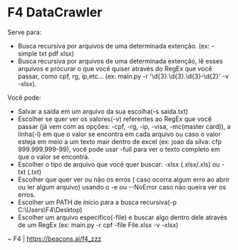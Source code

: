 # F4 DataCrawler

Serve para:
  - Busca recursiva por arquivos de uma determinada extenção. (ex: -simple txt pdf xlsx)
  - Busca recursiva por arquivos de uma determinada extenção, lê esses arquivos e procurar o que você quiser através do RegEx que você passar, como cpf, rg, ip,etc...       (ex: main.py -r '\d{3}\.\d{3}\.\d{3}-\d{2}' -v -xlsx).     

Você pode:
  - Salvar a saída em um arquivo da sua escolha(-s saida.txt)
  - Escolher se quer ver os valores(-v) referentes ao RegEx que você passar (já vem com as opções: -cpf, -rg, -ip, -visa, -mc(master card)), a linha(-l) em que o valor     se encontra em cada arquivo ou caso o valor esteja em meio a um texto mair dentro de excel (ex: joao da silva: cfp 999.999.999-99), você pode usar -full para ver o       texto completo em que o valor se encontra.
  - Escolher o tipo de arquivo que você quer buscar: -xlsx (.xlsx/.xls) ou -txt (.txt)
  - Escolher que quer ver ou não os erros ( caso ocorra algum erro ao abrir ou ler algum arquivo) usando o -e ou --NoError caso não queira ver os erros.
  - Escolher um PATH de início para a busca recursiva(-p C:\Users\F4\Desktop)
  - Escolher um arquivo específico(-file) e buscar algo dentro dele através de um RegEx (ex: main.py -r cpf -file File.xlsx -v -xlsx)

~ F4 | https://beacons.ai/f4_zzz
